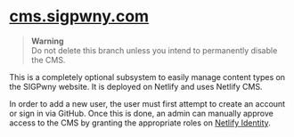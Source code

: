 # [cms.sigpwny.com](https://cms.sigpwny.com/)

> **Warning**  
> Do not delete this branch unless you intend to permanently disable the CMS.

This is a completely optional subsystem to easily manage content types on the SIGPwny website. It is deployed on Netlify and uses Netlify CMS.

In order to add a new user, the user must first attempt to create an account or sign in via GitHub. Once this is done, an admin can manually approve access to the CMS by granting the appropriate roles on [Netlify Identity](https://app.netlify.com/sites/cms-sigpwny-com/integrations/identity/netlify).

